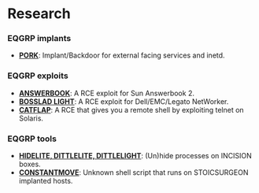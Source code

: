 # Research

### EQGRP implants

* **[PORK](implants/pork.md)**: Implant/Backdoor for external facing services and inetd.

### EQGRP exploits

* **[ANSWERBOOK](exploits/answerbook.md)**: A RCE exploit for Sun Answerbook 2.
* **[BOSSLAD LIGHT](exploits/bl_light.md)**: A RCE exploit for Dell/EMC/Legato NetWorker.
* **[CATFLAP](exploits/catflap.md)**: A RCE that gives you a remote shell by exploiting telnet on Solaris.

### EQGRP tools

* **[HIDELITE, DITTLELITE, DITTLELIGHT](tools/hidelite.md)**: (Un)hide processes on INCISION boxes.
* **[CONSTANTMOVE](tools/constantmove.md)**: Unknown shell script that runs on STOICSURGEON implanted hosts.
